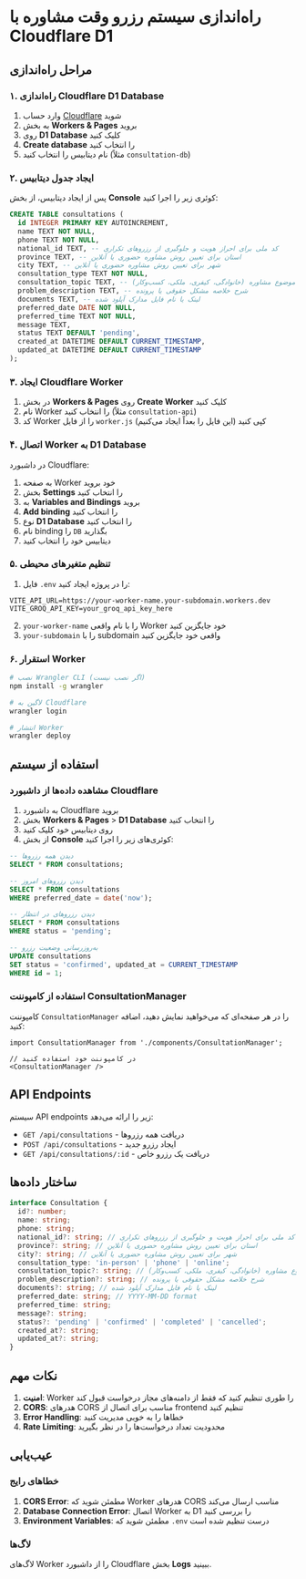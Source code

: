 # راه‌اندازی سیستم رزرو وقت مشاوره با Cloudflare D1

## مراحل راه‌اندازی

### ۱. راه‌اندازی Cloudflare D1 Database

1. وارد حساب [Cloudflare](https://dash.cloudflare.com) شوید
2. به بخش **Workers & Pages** بروید
3. روی **D1 Database** کلیک کنید
4. **Create database** را انتخاب کنید
5. نام دیتابیس را انتخاب کنید (مثلاً `consultation-db`)

### ۲. ایجاد جدول دیتابیس

پس از ایجاد دیتابیس، از بخش **Console** کوئری زیر را اجرا کنید:

```sql
CREATE TABLE consultations (
  id INTEGER PRIMARY KEY AUTOINCREMENT,
  name TEXT NOT NULL,
  phone TEXT NOT NULL,
  national_id TEXT, -- کد ملی برای احراز هویت و جلوگیری از رزروهای تکراری
  province TEXT, -- استان برای تعیین روش مشاوره حضوری یا آنلاین
  city TEXT, -- شهر برای تعیین روش مشاوره حضوری یا آنلاین
  consultation_type TEXT NOT NULL,
  consultation_topic TEXT, -- موضوع مشاوره (خانوادگی، کیفری، ملکی، کسب‌وکار)
  problem_description TEXT, -- شرح خلاصه مشکل حقوقی یا پرونده
  documents TEXT, -- لینک یا نام فایل مدارک آپلود شده
  preferred_date DATE NOT NULL,
  preferred_time TEXT NOT NULL,
  message TEXT,
  status TEXT DEFAULT 'pending',
  created_at DATETIME DEFAULT CURRENT_TIMESTAMP,
  updated_at DATETIME DEFAULT CURRENT_TIMESTAMP
);
```

### ۳. ایجاد Cloudflare Worker

1. در بخش **Workers & Pages** روی **Create Worker** کلیک کنید
2. نام Worker را انتخاب کنید (مثلاً `consultation-api`)
3. کد Worker را از فایل `worker.js` کپی کنید (این فایل را بعداً ایجاد می‌کنیم)

### ۴. اتصال Worker به D1 Database

در داشبورد Cloudflare:

1. به صفحه Worker خود بروید
2. بخش **Settings** را انتخاب کنید
3. به **Variables and Bindings** بروید
4. **Add binding** را انتخاب کنید
5. نوع **D1 Database** را انتخاب کنید
6. نام binding را `DB` بگذارید
7. دیتابیس خود را انتخاب کنید

### ۵. تنظیم متغیرهای محیطی

1. فایل `.env` را در پروژه ایجاد کنید:

```env
VITE_API_URL=https://your-worker-name.your-subdomain.workers.dev
VITE_GROQ_API_KEY=your_groq_api_key_here
```

2. `your-worker-name` را با نام واقعی Worker خود جایگزین کنید
3. `your-subdomain` را با subdomain واقعی خود جایگزین کنید

### ۶. استقرار Worker

```bash
# نصب Wrangler CLI (اگر نصب نیست)
npm install -g wrangler

# لاگین به Cloudflare
wrangler login

# انتشار Worker
wrangler deploy
```

## استفاده از سیستم

### مشاهده داده‌ها از داشبورد Cloudflare

1. به داشبورد Cloudflare بروید
2. بخش **Workers & Pages** > **D1 Database** را انتخاب کنید
3. روی دیتابیس خود کلیک کنید
4. از بخش **Console** کوئری‌های زیر را اجرا کنید:

```sql
-- دیدن همه رزروها
SELECT * FROM consultations;

-- دیدن رزروهای امروز
SELECT * FROM consultations
WHERE preferred_date = date('now');

-- دیدن رزروهای در انتظار
SELECT * FROM consultations
WHERE status = 'pending';

-- به‌روزرسانی وضعیت رزرو
UPDATE consultations
SET status = 'confirmed', updated_at = CURRENT_TIMESTAMP
WHERE id = 1;
```

### استفاده از کامپوننت ConsultationManager

کامپوننت `ConsultationManager` را در هر صفحه‌ای که می‌خواهید نمایش دهید، اضافه کنید:

```tsx
import ConsultationManager from './components/ConsultationManager';

// در کامپوننت خود استفاده کنید
<ConsultationManager />
```

## API Endpoints

سیستم API endpoints زیر را ارائه می‌دهد:

- `GET /api/consultations` - دریافت همه رزروها
- `POST /api/consultations` - ایجاد رزرو جدید
- `GET /api/consultations/:id` - دریافت یک رزرو خاص

## ساختار داده‌ها

```typescript
interface Consultation {
  id?: number;
  name: string;
  phone: string;
  national_id?: string; // کد ملی برای احراز هویت و جلوگیری از رزروهای تکراری
  province?: string; // استان برای تعیین روش مشاوره حضوری یا آنلاین
  city?: string; // شهر برای تعیین روش مشاوره حضوری یا آنلاین
  consultation_type: 'in-person' | 'phone' | 'online';
  consultation_topic?: string; // موضوع مشاوره (خانوادگی، کیفری، ملکی، کسب‌وکار)
  problem_description?: string; // شرح خلاصه مشکل حقوقی یا پرونده
  documents?: string; // لینک یا نام فایل مدارک آپلود شده
  preferred_date: string; // YYYY-MM-DD format
  preferred_time: string;
  message?: string;
  status?: 'pending' | 'confirmed' | 'completed' | 'cancelled';
  created_at?: string;
  updated_at?: string;
}
```

## نکات مهم

1. **امنیت**: Worker را طوری تنظیم کنید که فقط از دامنه‌های مجاز درخواست قبول کند
2. **CORS**: هدرهای CORS مناسب برای اتصال از frontend تنظیم کنید
3. **Error Handling**: خطاها را به خوبی مدیریت کنید
4. **Rate Limiting**: محدودیت تعداد درخواست‌ها را در نظر بگیرید

## عیب‌یابی

### خطاهای رایج

1. **CORS Error**: مطمئن شوید که Worker هدرهای CORS مناسب ارسال می‌کند
2. **Database Connection Error**: اتصال Worker به D1 را بررسی کنید
3. **Environment Variables**: مطمئن شوید که `.env` درست تنظیم شده است

### لاگ‌ها

لاگ‌های Worker را از داشبورد Cloudflare بخش **Logs** ببینید.
